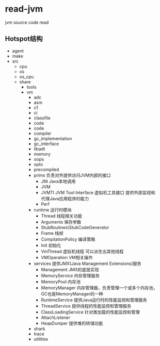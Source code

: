# read-jvm
jvm source code read

## Hotspot结构
- agent
- make 
- src  
    - cpu
    - os 
    - os_cpu 
    - share
        - tools
        - vm  
            - adc
            - asm  
            - c1
            - ci  
            - classfile  
            - code  
            - code  
            - compiler 
            - gc_implementation  
            - gc_interface  
            - libadt  
            - memory
            - oops  
            - opto  
            - precompiled  
            - prims  负责对外提供访问JVM内部的接口
                - JNI Java本地调用
                - JVM 
                - JVMTI  JVM Tool Interface 虚拟机工具接口 提供外部监视和代理Java应用程序的能力
                - Perf
            - runtime  运行时模块
                - Thread 线程相关功能
                - Arguments 保存参数
                - StubRoutines\StubCodeGenerator  
                - Frame 栈帧  
                - CompilationPolicy 编译策略  
                - Init 初始化  
                - VmThread 虚拟机线程 可以派生出其他线程  
                - VMOperation VM相关操作
            - services 提供JMX(Java Management Extensions)服务
                - Management JMX的底层实现
                - MemoryService 内存管理服务
                - MemoryPool 内存池
                - MemoryManager 内存管理器，负责管理一个或多个内存池，GC也是MemoryManager的一种
                - RuntimeService 提供Java运行时的性能监控和管理服务
                - ThreadService 提供线程的性能监控和管理服务
                - ClassLoadingService 针对类加载的性能监控和管理  
                - AttachListener 
                - HeapDumper 提供堆的转储功能
            - shark  
            - trace  
            - utilities  
